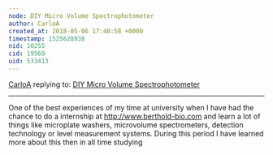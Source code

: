 ```yaml
---
node: DIY Micro Volume Spectrophotometer
author: CarloA
created_at: 2018-05-06 17:48:58 +0000
timestamp: 1525628938
nid: 10255
cid: 19569
uid: 533413
---
```




[CarloA](../profile/CarloA) replying to: [DIY Micro Volume Spectrophotometer](../notes/gaudi/04-03-2014/diy-micro-volume-spectrophotometer)

----
One of the best experiences of my time at university when I have had the chance to do a internship at http://www.berthold-bio.com and learn a lot of things like microplate washers, microvolume spectrometers, detection technology or level measurement systems. During this period I have learned more about this then in all time studying 